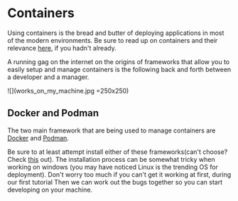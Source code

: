 # Containers

Using containers is the bread and butter of deploying applications in most of the modern environments. Be sure to read up on containers and their relevance [here](https://www.cio.com/article/2924995/what-are-containers-and-why-do-you-need-them.html), if you hadn't already.

A running gag on the internet on the origins of frameworks that allow you to easily setup and manage containers is the following back and forth between a developer and a manager.

![](works_on_my_machine.jpg =250x250)

## Docker and Podman

The two main framework that are being used to manage containers are [Docker](https://www.docker.com/) and [Podman](https://podman.io/). 

Be sure to at least attempt install either of these frameworks(can't choose? Check [this](https://4sysops.com/archives/podman-vs-docker/) out). The installation process can be somewhat tricky when working on windows (you may have noticed Linux is the trending OS for deployment). Don't worry too much if you can't get it working at first, during our first tutorial Then we can work out the bugs together so you can start developing on your machine.